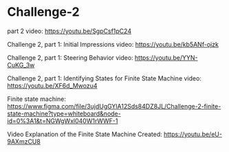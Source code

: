 # Challenge-2
part 2 video: https://youtu.be/SgpCsf1pC24

Challenge 2, part 1: Initial Impressions video: https://youtu.be/kb5ANf-ojzk 

Challenge 2, part 1: Steering Behavior video: https://youtu.be/YYN-CuKG_3w

Challenge 2, part 1: Identifying States for Finite State Machine video: https://youtu.be/XF6d_Mwozu4

Finite state machine: https://www.figma.com/file/3ujdUgGYlA12Sds84DZ8JL/Challenge-2-finite-state-machine?type=whiteboard&node-id=0%3A1&t=NGWgWxl040W1rWWF-1

Video Explanation of the Finite State Machine Created: https://youtu.be/eU-9AXmzCU8
